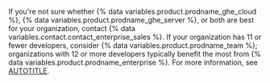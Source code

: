If you're not sure whether {% data variables.product.prodname_ghe_cloud %}, {% data variables.product.prodname_ghe_server %}, or both are best for your organization, contact {% data variables.contact.contact_enterprise_sales %}. If your organization has 11 or fewer developers, consider {% data variables.product.prodname_team %}; organizations with 12 or more developers typically benefit the most from {% data variables.product.prodname_enterprise %}. For more information, see [AUTOTITLE](/get-started/learning-about-github/githubs-plans).
